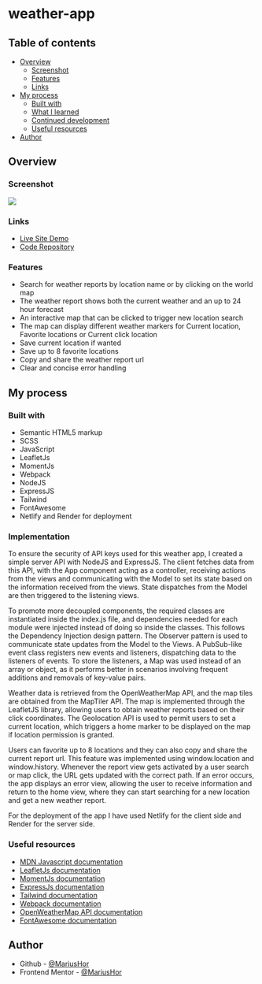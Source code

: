 # weather-app

## Table of contents

- [Overview](#overview)
  - [Screenshot](#screenshot)
  - [Features](#features)
  - [Links](#links)
- [My process](#my-process)
  - [Built with](#built-with)
  - [What I learned](#what-i-learned)
  - [Continued development](#continued-development)
  - [Useful resources](#useful-resources)
- [Author](#author)

## Overview

### Screenshot

![](./src/assets/live-site-screenshot.png)

### Links

- [Live Site Demo](https://weather-app-javascript-mariushor.netlify.app/)
- [Code Repository](https://github.com/MariusHor/weather-app)

### Features

- Search for weather reports by location name or by clicking on the world map
- The weather report shows both the current weather and an up to 24 hour forecast
- An interactive map that can be clicked to trigger new location search
- The map can display different weather markers for Current location, Favorite locations or Current click location
- Save current location if wanted
- Save up to 8 favorite locations
- Copy and share the weather report url
- Clear and concise error handling

## My process

### Built with

- Semantic HTML5 markup
- SCSS
- JavaScript
- LeafletJs
- MomentJs
- Webpack
- NodeJS
- ExpressJS
- Tailwind
- FontAwesome
- Netlify and Render for deployment


### Implementation

To ensure the security of API keys used for this weather app, I created a simple server API with NodeJS and ExpressJS. The client fetches data from this API, with the App component acting as a controller, receiving actions from the views and communicating with the Model to set its state based on the information received from the views. State dispatches from the Model are then triggered to the listening views.

To promote more decoupled components, the required classes are instantiated inside the index.js file, and dependencies needed for each module were injected instead of doing so inside the classes. This follows the Dependency Injection design pattern. The Observer pattern is used to communicate state updates from the Model to the Views. A PubSub-like event class registers new events and listeners, dispatching data to the listeners of events. To store the listeners, a Map was used instead of an array or object, as it performs better in scenarios involving frequent additions and removals of key-value pairs.

Weather data is retrieved from the OpenWeatherMap API, and the map tiles are obtained from the MapTiler API. The map is implemented through the LeafletJS library, allowing users to obtain weather reports based on their click coordinates. The Geolocation API is used to permit users to set a current location, which triggers a home marker to be displayed on the map if location permission is granted.

Users can favorite up to 8 locations and they can also copy and share the current report url. This feature was implemented using window.location and window.history. Whenever the report view gets activated by a user search or map click, the URL gets updated with the correct path. If an error occurs, the app displays an error view, allowing the user to receive information and return to the home view, where they can start searching for a new location and get a new weather report.

For the deployment of the app I have used Netlify for the client side and Render for the server side.

### Useful resources

- [MDN Javascript documentation](https://developer.mozilla.org/en-US/docs/Web/JavaScript)
- [LeafletJs documentation](https://leafletjs.com/reference.html)
- [MomentJs documentation](https://momentjs.com/docs/)
- [ExpressJs documentation](https://expressjs.com/)
- [Tailwind documentation](https://tailwindcss.com/docs/installation)
- [Webpack documentation](https://webpack.js.org/concepts/)
- [OpenWeatherMap API documentation](https://openweathermap.org/api)
- [FontAwesome documentation](https://fontawesome.com/docs)


## Author

- Github - [@MariusHor](https://github.com/MariusHor/)
- Frontend Mentor - [@MariusHor](https://www.frontendmentor.io/profile/MariusHor)
